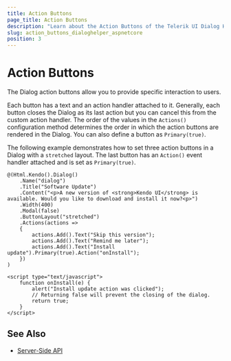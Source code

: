 ```yaml
---
title: Action Buttons
page_title: Action Buttons
description: "Learn about the Action Buttons of the Telerik UI Dialog HtmlHelper for {{ site.framework }}."
slug: action_buttons_dialoghelper_aspnetcore
position: 3
---
```


# Action Buttons

The Dialog action buttons allow you to provide specific interaction to users.

Each button has a text and an action handler attached to it. Generally, each button closes the Dialog as its last action but you can cancel this from the custom action handler. The order of the values in the `Actions()` configuration method determines the order in which the action buttons are rendered in the Dialog. You can also define a button as `Primary(true)`.

The following example demonstrates how to set three action buttons in a Dialog with a `stretched` layout. The last button has an `Action()` event handler attached and is set as `Primary(true)`.

    @(Html.Kendo().Dialog()
        .Name("dialog")
        .Title("Software Update")
        .Content("<p>A new version of <strong>Kendo UI</strong> is available. Would you like to download and install it now?<p>")
        .Width(400)
        .Modal(false)
        .ButtonLayout("stretched")
        .Actions(actions =>
        {
            actions.Add().Text("Skip this version");
            actions.Add().Text("Remind me later");
            actions.Add().Text("Install update").Primary(true).Action("onInstall");
        })
    )

    <script type="text/javascript">
        function onInstall(e) {
            alert("Install update action was clicked");
            // Returning false will prevent the closing of the dialog.
            return true;
        }
    </script>

## See Also

* [Server-Side API](/api/dialog)
